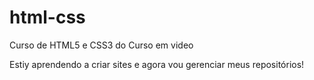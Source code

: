 # html-css
Curso de HTML5 e CSS3 do Curso em video

Estiy aprendendo a criar sites e agora vou gerenciar meus repositórios!